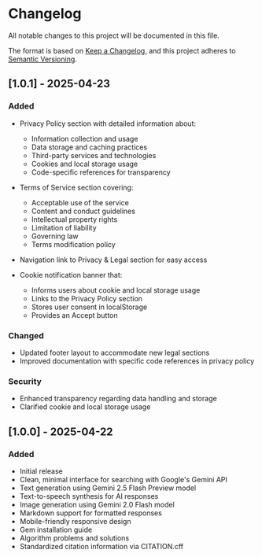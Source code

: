 # Changelog

All notable changes to this project will be documented in this file.

The format is based on [Keep a Changelog](https://keepachangelog.com/en/1.0.0/),
and this project adheres to [Semantic Versioning](https://semver.org/spec/v2.0.0.html).

## [1.0.1] - 2025-04-23

### Added
- Privacy Policy section with detailed information about:
  - Information collection and usage
  - Data storage and caching practices
  - Third-party services and technologies
  - Cookies and local storage usage
  - Code-specific references for transparency

- Terms of Service section covering:
  - Acceptable use of the service
  - Content and conduct guidelines
  - Intellectual property rights
  - Limitation of liability
  - Governing law
  - Terms modification policy

- Navigation link to Privacy & Legal section for easy access

- Cookie notification banner that:
  - Informs users about cookie and local storage usage
  - Links to the Privacy Policy section
  - Stores user consent in localStorage
  - Provides an Accept button

### Changed
- Updated footer layout to accommodate new legal sections
- Improved documentation with specific code references in privacy policy

### Security
- Enhanced transparency regarding data handling and storage
- Clarified cookie and local storage usage

## [1.0.0] - 2025-04-22

### Added
- Initial release
- Clean, minimal interface for searching with Google's Gemini API
- Text generation using Gemini 2.5 Flash Preview model
- Text-to-speech synthesis for AI responses
- Image generation using Gemini 2.0 Flash model
- Markdown support for formatted responses
- Mobile-friendly responsive design
- Gem installation guide
- Algorithm problems and solutions
- Standardized citation information via CITATION.cff
